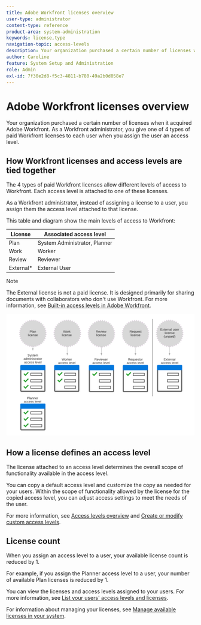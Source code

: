 ```yaml
---
title: Adobe Workfront licenses overview
user-type: administrator
content-type: reference
product-area: system-administration
keywords: license,type
navigation-topic: access-levels
description: Your organization purchased a certain number of licenses when it acquired Adobe Workfront. As a Workfront administrator, you give one of 4 types of paid Workfront licenses to each user when you assign the user an access level.
author: Caroline
feature: System Setup and Administration
role: Admin
exl-id: 7f30e2d8-f5c3-4811-b780-49a2b0d058e7
---
```

# Adobe Workfront licenses overview

Your organization purchased a certain number of licenses when it acquired Adobe Workfront. As a Workfront administrator, you give one of 4 types of paid Workfront licenses to each user when you assign the user an access level.

## How Workfront licenses and access levels are tied together

The 4 types of paid Workfront licenses allow different levels of access to Workfront. Each access level is attached to one of these licenses.

As a Workfront administrator, instead of assigning a license to a user, you assign them the access level attached to that license.

This table and diagram show the main levels of access to Workfront:

|License|Associated access level|
|--- |--- |
|Plan|System Administrator, Planner|
|Work|Worker|
|Review|Reviewer|
|External*|External User|

>[!NOTE]
>
>The External license is not a paid license. It is designed primarily for sharing documents with collaborators who don't use Workfront. For more information, see [Built-in access levels in Adobe Workfront](default-access-levels-in-workfront.md).

![](assets/licenses-and-access-levels.png)

## How a license defines an access level

The license attached to an access level determines the overall scope of functionality available in the access level.

You can copy a default access level and customize the copy as needed for your users. Within the scope of functionality allowed by the license for the copied access level, you can adjust access settings to meet the needs of the user.

For more information, see [Access levels overview](../../../administration-and-setup/add-users/access-levels-and-object-permissions/access-levels-overview.md) and [Create or modify custom access levels](../../../administration-and-setup/add-users/configure-and-grant-access/create-modify-access-levels.md).

## License count

When you assign an access level to a user, your available license count is reduced by 1.

For example, if you assign the Planner access level to a user, your number of available Plan licenses is reduced by 1.

You can view the licenses and access levels assigned to your users. For more information, see [List your users' access levels and licenses](../../../administration-and-setup/add-users/access-levels-and-object-permissions/list-access-levels-and-licenses-for-your-users.md).

For information about managing your licenses, see [Manage available licenses in your system](../../../administration-and-setup/get-started-wf-administration/manage-available-licenses-in-your-system.md).

